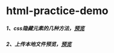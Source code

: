 # html-practice-demo

##### 1、css隐藏元素的几种方法，[预览](https://404super-bai.github.io/html-practice-demo/css%E9%9A%90%E8%97%8F%E5%85%83%E7%B4%A0.html)

##### 2、上传本地文件预览，[预览](https://404super-bai.github.io/html-practice-demo/%E4%B8%8A%E4%BC%A0%E6%9C%AC%E5%9C%B0%E6%96%87%E4%BB%B6%E9%A2%84%E8%A7%88.html)